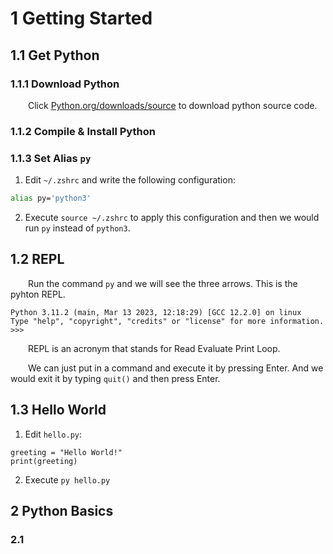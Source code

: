 # 1 Getting Started

## 1.1 Get Python

### 1.1.1 Download Python

&emsp;&emsp;Click <a href="https://www.python.org/downloads/source/" target="_blank">Python.org/downloads/source</a> to download python source code.

### 1.1.2 Compile & Install Python

### 1.1.3 Set Alias `py`

1. Edit `~/.zshrc` and write the following configuration:

```zsh
alias py='python3'
```

2. Execute `source ~/.zshrc` to apply this configuration and then we would run `py` instead of `python3`.

## 1.2 REPL

&emsp;&emsp;Run the command `py` and we will see the three arrows. This is the pyhton REPL.

```
Python 3.11.2 (main, Mar 13 2023, 12:18:29) [GCC 12.2.0] on linux
Type "help", "copyright", "credits" or "license" for more information.
>>>
```

&emsp;&emsp;REPL is an acronym that stands for Read Evaluate Print Loop.

&emsp;&emsp;We can just put in a command and execute it by pressing Enter. And we would exit it by typing `quit()` and then press Enter.

## 1.3 Hello World

1. Edit `hello.py`:

```pyhton
greeting = "Hello World!"
print(greeting)
```

2. Execute `py hello.py`

## 2 Python Basics

### 2.1 


